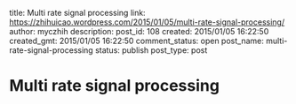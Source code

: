title: Multi rate signal processing
link: https://zhihuicao.wordpress.com/2015/01/05/multi-rate-signal-processing/
author: myczhih
description: 
post_id: 108
created: 2015/01/05 16:22:50
created_gmt: 2015/01/05 16:22:50
comment_status: open
post_name: multi-rate-signal-processing
status: publish
post_type: post

# Multi rate signal processing

